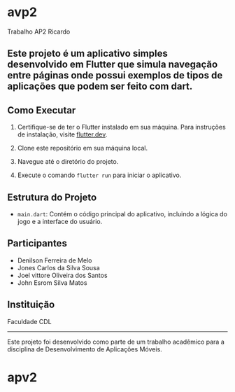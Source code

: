 # avp2

Trabalho AP2 Ricardo


## Este projeto é um aplicativo simples desenvolvido em Flutter que simula navegação entre páginas onde possui exemplos de tipos de aplicações que podem ser feito com dart.

## Como Executar

1. Certifique-se de ter o Flutter instalado em sua máquina. Para instruções de instalação, visite [flutter.dev](https://flutter.dev/docs/get-started/install).

2. Clone este repositório em sua máquina local.

3. Navegue até o diretório do projeto.

4. Execute o comando `flutter run` para iniciar o aplicativo.

## Estrutura do Projeto

- `main.dart`: Contém o código principal do aplicativo, incluindo a lógica do jogo e a interface do usuário.

## Participantes

- Denilson Ferreira de Melo
- Jones Carlos da Silva Sousa
- Joel vittore Oliveira dos Santos
- John Esrom Silva Matos

## Instituição

Faculdade CDL

---

Este projeto foi desenvolvido como parte de um trabalho acadêmico para a disciplina de Desenvolvimento de Aplicações Móveis.
# apv2
